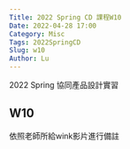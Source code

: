 ```yaml
---
Title: 2022 Spring CD 課程W10
Date: 2022-04-28 17:00
Category: Misc
Tags: 2022SpringCD
Slug: w10
Author: Lu
---
```


2022 Spring 協同產品設計實習

<!-- PELICAN_END_SUMMARY -->

W10
----
依照老師所給wink影片進行備註


